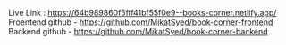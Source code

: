 Live Link : https://64b989860f5fff41bf55f0e9--books-corner.netlify.app/
Froentend github - https://github.com/MikatSyed/book-corner-frontend
Backend github - https://github.com/MikatSyed/book-corner-backend